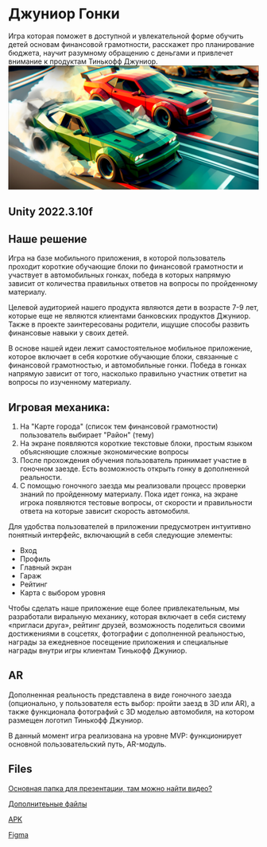 # Джуниор Гонки

Игра которая поможет в доступной и увлекательной форме обучить детей основам финансовой грамотности, расскажет про планирование бюджета, научит разумному обращению с деньгами и привлечет внимание к продуктам Тинькофф Джуниор.
![Poster](Images/Racing.png)

## Unity 2022.3.10f


## Наше решение

Игра на базе мобильного приложения, в которой пользователь проходит короткие обучающие блоки по финансовой грамотности и участвует в автомобильных гонках, победа в которых напрямую зависит от количества правильных ответов на вопросы по пройденному материалу.

Целевой аудиторией нашего продукта являются дети в возрасте 7-9 лет, которые еще не являются клиентами банковских продуктов Джуниор. Также в проекте заинтересованы родители, ищущие способы развить финансовые навыки у своих детей.

В основе нашей идеи лежит самостоятельное мобильное приложение, которое включает в себя короткие обучающие блоки, связанные с финансовой грамотностью, и автомобильные гонки. Победа в гонках напрямую зависит от того, насколько правильно участник ответит на вопросы по изученному материалу.
## Игровая механика:
1. На "Карте города" (список тем финансовой грамотности) пользователь выбирает "Район" (тему)
2. На экране появляются короткие текстовые блоки, простым языком объясняющие сложные экономические вопросы
3. После прохождения обучения пользователь принимает участие в гоночном заезде. Есть возможность открыть гонку в дополненной реальности. 
4. С помощью гоночного заезда мы реализовали процесс проверки знаний по пройденному материалу. Пока идет гонка, на экране игрока появляются тестовые вопросы, от скорости и правильности ответа на которые зависит скорость автомобиля.

Для удобства пользователей в приложении предусмотрен интуитивно понятный интерфейс, включающий в себя следующие элементы:
- Вход
- Профиль
- Главный экран
- Гараж
- Рейтинг
- Карта с выбором уровня

Чтобы сделать наше приложение еще более привлекательным, мы разработали виральную механику, которая включает в себя систему «пригласи друга», рейтинг друзей, возможность поделиться своими достижениями в соцсетях, фотографии с дополненной реальностью, награды за ежедневное посещение приложения и специальные награды внутри игры клиентам Тинькофф Джуниор.

## AR
Дополненная реальность представлена в виде гоночного заезда (опционально, у пользователя есть выбор: пройти заезд в 3D или AR), а также функционала фотографий с 3D моделью автомобиля, на котором размещен логотип Тинькофф Джуниор.

В данный момент игра реализована на уровне MVP: функционирует основной пользовательский путь, AR-модуль.

## Files
[Основная папка для презентации, там можно найти видео?](https://drive.google.com/drive/folders/1eEaLmyy1bZEoiSpS9sLTdUyK0duXJ2_A?usp=sharing)

[Дополнитеьные файлы](https://drive.google.com/drive/folders/1MhioJNCxB93a62FJZCFRl26M_muvKg35?usp=sharing)

[APK](https://github.com/Dream-Wood/AR-Car-Racing/releases)

[Figma](https://www.figma.com/file/BMqnmmRnQ7Ib6C8iRExYJB/Hack2.0?type=design&node-id=0%3A1&mode=design&t=ZbtM8BhBGgi9MMao-1)
